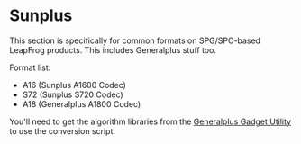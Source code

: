 # Sunplus
This section is specifically for common formats on SPG/SPC-based LeapFrog products. This includes Generalplus stuff too.

Format list:

- A16 (Sunplus A1600 Codec)
- S72 (Sunplus S720 Codec)
- A18 (Generalplus A1800 Codec)

You'll need to get the algorithm libraries from the [Generalplus Gadget Utility](http://www.generalplus.com/1LVlangLNxxSVyySNservice_n_support_d) to use the conversion script.
